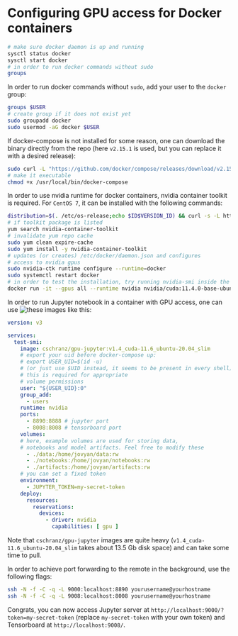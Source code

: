 # **Configuring GPU access for Docker containers**

```bash
# make sure docker daemon is up and running
sysctl status docker
sysctl start docker
# in order to run docker commands without sudo
groups
```

In order to run docker commands without `sudo`, add your user
to the `docker` group:

```bash
groups $USER
# create group if it does not exist yet
sudo groupadd docker
sudo usermod -aG docker $USER
```

If docker-compose is not installed for some reason,
one can download the binary directly from the repo 
(here `v2.15.1` is used, but you can replace it with a desired release):

```bash
sudo curl -L "https://github.com/docker/compose/releases/download/v2.15.1/docker-compose-$(uname -s)-$(uname -m)" -o /usr/local/bin/docker-compose
# make it executable
chmod +x /usr/local/bin/docker-compose
```

In order to use nvidia runtime for docker containers, nvidia container toolkit is required.
For `CentOS 7`, it can be installed with the following commands:

```bash
distribution=$(. /etc/os-release;echo $ID$VERSION_ID) && curl -s -L https://nvidia.github.io/libnvidia-container/$distribution/libnvidia-container.repo | sudo tee /etc/yum.repos.d/nvidia-container-tool$
# if toolkit package is listed 
yum search nvidia-container-toolkit
# invalidate yum repo cache
sudo yum clean expire-cache
sudo yum install -y nvidia-container-toolkit
# updates (or creates) /etc/docker/daemon.json and configures
# access to nvidia gpus
sudo nvidia-ctk runtime configure --runtime=docker
sudo systemctl restart docker
# in order to test the installation, try running nvidia-smi inside the container
docker run -it --gpus all --runtime nvidia nvidia/cuda:11.4.0-base-ubuntu20.04 nvidia-smi
```

In order to run Jupyter notebook in a container with GPU access, one can use ![these images]() like this:

```yaml
version: v3

services:
  test-smi:
    image: cschranz/gpu-jupyter:v1.4_cuda-11.6_ubuntu-20.04_slim
    # export your uid before docker-compose up:
    # export USER_UID=$(id -u)
    # (or just use $UID instead, it seems to be present in every shell)
    # this is required for appropriate
    # volume permissions
    user: "${USER_UID}:0"
    group_add:
      - users
    runtime: nvidia
    ports:
      - 8890:8888 # jupyter port
      - 8008:8008 # tensorboard port
    volumes:
    # here, example volumes are used for storing data,
    # notebooks and model artifacts. Feel free to modify these
      - ./data:/home/jovyan/data:rw
      - ./notebooks:/home/jovyan/notebooks:rw
      - ./artifacts:/home/jovyan/artifacts:rw
    # you can set a fixed token
    environment:
      - JUPYTER_TOKEN=my-secret-token
    deploy:
      resources:
        reservations:
          devices:
            - driver: nvidia
              capabilities: [ gpu ]
```

Note that `cschranz/gpu-jupyter` images are quite heavy 
(`v1.4_cuda-11.6_ubuntu-20.04_slim` takes about 13.5 Gb disk space) and can take some time to pull.

In order to achieve port forwarding to the remote in the background, use the following flags:

```bash
ssh -N -f -C -q -L 9000:localhost:8890 yourusername@yourhostname
ssh -N -f -C -q -L 9008:localhost:8008 yourusername@yourhostname
```

Congrats, you can now access Jupyter server at `http://localhost:9000/?token=my-secret-token` 
(replace `my-secret-token` with your own token) and Tensorboard at `http://localhost:9008/`.
